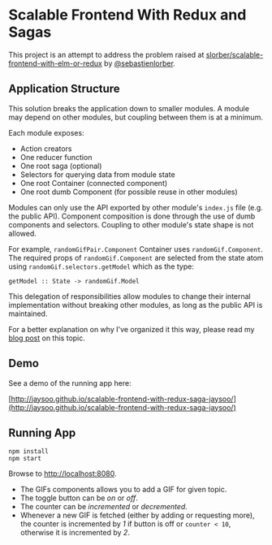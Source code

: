 # Scalable Frontend With Redux and Sagas

This project is an attempt to address the problem raised at
[slorber/scalable-frontend-with-elm-or-redux](https://github.com/slorber/scalable-frontend-with-elm-or-redux)
by [@sebastienlorber](https://twitter.com/sebastienlorber).

## Application Structure

This solution breaks the application down to smaller modules. A module
may depend on other modules, but coupling between them is at a minimum.

Each module exposes:

- Action creators
- One reducer function
- One root saga (optional)
- Selectors for querying data from module state
- One root Container (connected component)
- One root dumb Component (for possible reuse in other modules)

Modules can only use the API exported by other module's `index.js`
file (e.g. the public API). Component composition is done through
the use of dumb components and selectors. Coupling to other module's
state shape is not allowed.

For example, `randomGifPair.Component` Container uses `randomGif.Component`.
The required props of `randomGif.Component` are selected from the state
atom using `randomGif.selectors.getModel` which as the type:

```
getModel :: State -> randomGif.Model
```

This delegation of responsibilities allow modules to change their internal
implementation without breaking other modules, as long as the public API
is maintained.

For a better explanation on why I've organized it this way, please
read my [blog post](http://jaysoo.ca/2016/02/28/organizing-redux-application/)
on this topic.

## Demo

See a demo of the running app here:

[http://jaysoo.github.io/scalable-frontend-with-redux-saga-jaysoo/](http://jaysoo.github.io/scalable-frontend-with-redux-saga-jaysoo/)

## Running App

```
npm install
npm start
```

Browse to [http://localhost:8080](http://localhost:8080).

- The GIFs components allows you to add a GIF for given topic.
- The toggle button can be *on* or *off*.
- The counter can be *incremented* or *decremented*.
- Whenever a new GIF is fetched (either by adding or requesting more),
  the counter is incremented by *1* if button is off or `counter < 10`,
  otherwise it is incremented by *2*.
